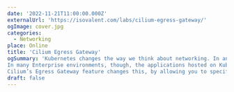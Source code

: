 ```yaml
---
date: '2022-11-21T11:00:00.000Z'
externalUrl: 'https://isovalent.com/labs/cilium-egress-gateway/'
ogImage: cover.jpg
categories:
  - Networking
place: Online
title: 'Cilium Egress Gateway'
ogSummary: 'Kubernetes changes the way we think about networking. In an ideal Kubernetes world, the network would be entirely flat and all routing and security between the applications would be controlled by the Pod network, using Network Policies.
In many Enterprise environments, though, the applications hosted on Kubernetes need to communicate with workloads living outside the Kubernetes cluster, which are subject to connectivity constraints and security enforcement. Because of the nature of these networks, traditional firewalling usually relies on static IP addresses (or at least IP ranges). This can make it difficult to integrate a Kubernetes cluster, which has a varying —and at times dynamic— number of nodes into such a network.
Cilium’s Egress Gateway feature changes this, by allowing you to specify which nodes should be used by a pod in order to reach the outside world.'
draft: false
---
```


